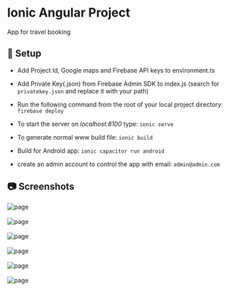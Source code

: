 #  Ionic Angular Project

App for travel booking

## :floppy_disk: Setup

* Add Project Id, Google maps and Firebase API keys to environment.ts
* Add Private Key(.json) from Firebase Admin SDK to index.js (search for `privatekey.json` and replace it with your path)
* Run the following command from the root of your local project directory: `firebase deploy`
* To start the server on _localhost:8100_ type: `ionic serve`
* To generate normal www build file: `ionic build`
* Build for Android app: `ionic capacitor run android`

* create an admin account to control the app with email: `admin@admin.com`


## :camera: Screenshots

![page](./img/Login.png) \
\
![page](./img/ListView.png) \
\
![page](./img/CardView.png) \
\
![page](./img/Details.png) \
\
![page](./img/Map.png) \
\
![page](./img/Offers.png)